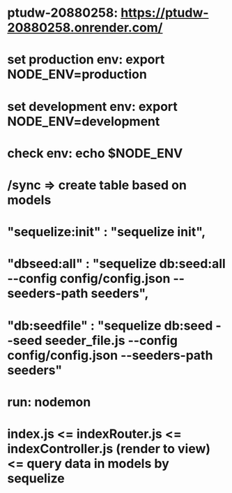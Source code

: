 # ptudw-20880258: https://ptudw-20880258.onrender.com/
# set production env: export NODE_ENV=production
# set development env: export NODE_ENV=development
# check env: echo $NODE_ENV
# /sync => create table based on models
# "sequelize:init" : "sequelize init",
# "dbseed:all" : "sequelize db:seed:all --config config/config.json --seeders-path seeders",
# "db:seedfile" : "sequelize db:seed --seed seeder_file.js --config config/config.json --seeders-path seeders"
# run: nodemon

# index.js <= indexRouter.js <= indexController.js (render to view) <= query data in models by sequelize